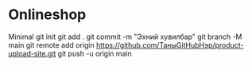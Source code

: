 # Onlineshop
Minimal
git init
git add .
git commit -m "Эхний хувилбар"
git branch -M main
git remote add origin https://github.com/ТаныGitHubНэр/product-upload-site.git
git push -u origin main
